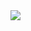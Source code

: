 <img src="https://camo.githubusercontent.com/2ac21af178e90a9497e811a07bdd6f6b912b24b54c5495137a60f54b91b4924a/68747470733a2f2f6d656469612e646973636f72646170702e6e65742f6174746163686d656e74732f3733313435353734363333313337373637352f3932333233333335313933323938353335342f5072657347697468756256322e706e673f77696474683d31313638266865696768743d363537">
